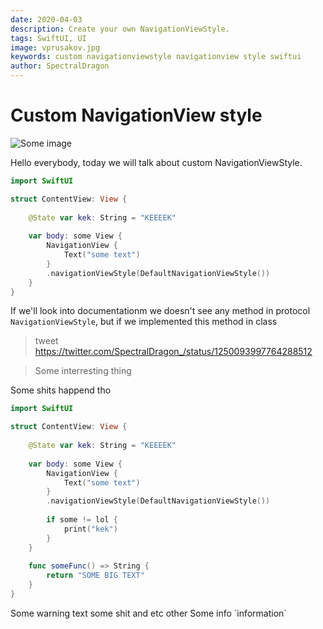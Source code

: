 ```yaml
---
date: 2020-04-03
description: Create your own NavigationViewStyle.
tags: SwiftUI, UI
image: vprusakov.jpg
keywords: custom navigationviewstyle navigationview style swiftui
author: SpectralDragon
---
```

# Custom NavigationView style

![Some image](posts/1*eHvKZaNy4zaU76Tu6TSKWw.png?fullWidth)

Hello everybody, today we will talk about custom NavigationViewStyle.

```swift
import SwiftUI

struct ContentView: View {
    
    @State var kek: String = "KEEEEK"
    
    var body: some View {
        NavigationView {
            Text("some text")
        }
        .navigationViewStyle(DefaultNavigationViewStyle())
    }
}
```
If we'll look into documentationm we doesn't see any method in protocol `NavigationViewStyle`, but if we implemented this method in class 

> tweet https://twitter.com/SpectralDragon_/status/1250093997764288512

> Some interresting thing

<warning>

Some shits happend tho

```swift
import SwiftUI

struct ContentView: View {
    
    @State var kek: String = "KEEEEK"
    
    var body: some View {
        NavigationView {
            Text("some text")
        }
        .navigationViewStyle(DefaultNavigationViewStyle())
        
        if some != lol {
            print("kek")
        }
    }
    
    func someFunc() => String {
        return "SOME BIG TEXT"
    }
}
```
</warning>

<error>
    Some warning text
    some shit and etc other
</error>

<info>
Some info `information`
</info>
